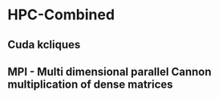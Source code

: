# HPC-Combined
## Cuda kcliques

## MPI - Multi dimensional parallel Cannon multiplication of dense matrices
